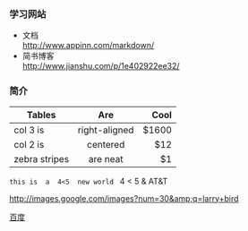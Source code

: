 ### 学习网站

* 文档  
http://www.appinn.com/markdown/
* 简书博客  
http://www.jianshu.com/p/1e402922ee32/

### 简介

| Tables        | Are           | Cool  |
| ------------- |:-------------:| -----:|
| col 3 is      | right-aligned | $1600 |
| col 2 is      | centered      |   $12 |
| zebra stripes | are neat      |    $1 |

`this is  a  4<5  new world `
4 < 5
&amp;
AT&T


<a href="http://images.google.com/images?num=30&q=larry+bird">http://images.google.com/images?num=30&amp;q=larry+bird</a>

[百度](http://images.google.com/images?num=30&amp;q=larry+bird) 